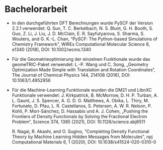 # Bachelorarbeit

- In den durchgeführten DFT Berechnungen wurde PySCF der Version 2.2.1 verwendet:
    Q. Sun, T. C. Berkelbach, N. S. Blunt, G. H. Booth, S. Guo, Z. Li, J. Liu,
    J. D. McClain, E. R. Sayfutyarova, S. Sharma, S. Wouters, and G. K.-L. Chan,
    “PySCF: The Python-based Simulations of Chemistry Framework”, WIREs Computational Molecular Science 8, e1340 (2018),
    DOI: 10.1002/wcms.1340


- Für die Geometrieoptimierung der einzelnen Funktionale wurde das geomeTRIC-Paket verwendet:
    L.-P. Wang und C. Song, „Geometry Optimization Made Simple with Translation and Rotation Coordinates“, The Journal of Chemical Physics 144, 214108 (2016),
    DOI: 10.1063/1.4952956


- Für die Machine-Learning Funktionale wurden die DM21 und LibnXC Funktionale verwendet:
    J. Kirkpatrick, B. McMorrow, D. H. P. Turban, A. L. Gaunt, J. S. Spencer,
    A. G. D. G. Matthews, A. Obika, L. Thiry, M. Fortunato, D. Pfau, L. R. Castellanos, S. Petersen, A. W. R. Nelson, P. Kohli, P. Mori-Sánchez, D. Hassabis und
    A. J. Cohen, „Pushing the Frontiers of Density Functionals by Solving the Fractional Electron Problem“, Science 374, 1385 (2021),
    DOI: 10.1126/science.abj6511

    R. Nagai, R. Akashi, and O. Sugino, “Completing Density Functional Theory by Machine Learning Hidden Messages from Molecules”, npj Computational Materials 6, 1 (2020),
    DOI: 10.1038/s41524-020-0310-0

